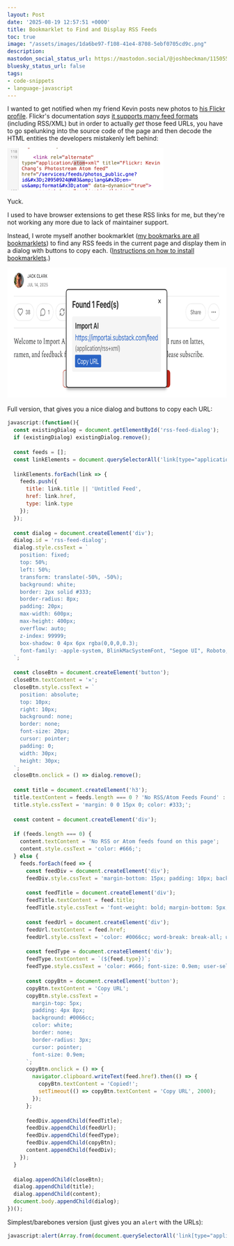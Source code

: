 ```yaml
---
layout: Post
date: '2025-08-19 12:57:51 +0000'
title: Bookmarklet to Find and Display RSS Feeds
toc: true
image: "/assets/images/1da6be97-f108-41e4-8708-5ebf0705cd9c.png"
description:
mastodon_social_status_url: https://mastodon.social/@joshbeckman/115055943405367191
bluesky_status_url: false
tags:
- code-snippets
- language-javascript
---
```



I wanted to get notified when my friend Kevin posts new photos to [his Flickr profile](https://www.flickr.com/photos/thekevinchang/). Flickr's documentation _says_ [it supports many feed formats](https://www.flickr.com/services/feeds) (including RSS/XML) but in order to actually _get_ those feed URLs, you have to go spelunking into the source code of the page and then decode the HTML entities the developers mistakenly left behind:

<img width="359" height="97" alt="atom URL in source of page" src="/assets/images/42a2217f-2366-4403-8e98-c037df90c95b.png" />

Yuck.

I used to have browser extensions to get these RSS links for me, but they're not working any more due to lack of maintainer support.

Instead, I wrote myself another bookmarklet ([my bookmarks are all bookmarklets](https://www.joshbeckman.org/blog/my-bookmarks-are-all-bookmarklets)) to find any RSS feeds in the current page and display them in a dialog with buttons to copy each. ([Instructions on how to install bookmarklets](https://en.wikipedia.org/wiki/Bookmarklet#Installation).)

<img width="777" height="299" alt="Example dialog from the RSS Finder bookmarklet" src="/assets/images/1da6be97-f108-41e4-8708-5ebf0705cd9c.png" />

Full version, that gives you a nice dialog and buttons to copy each URL:

```js
javascript:(function(){
  const existingDialog = document.getElementById('rss-feed-dialog');
  if (existingDialog) existingDialog.remove();
  
  const feeds = [];
  const linkElements = document.querySelectorAll('link[type="application/rss+xml"], link[type="application/atom+xml"]');
  
  linkElements.forEach(link => {
    feeds.push({
      title: link.title || 'Untitled Feed',
      href: link.href,
      type: link.type
    });
  });
  
  const dialog = document.createElement('div');
  dialog.id = 'rss-feed-dialog';
  dialog.style.cssText = `
    position: fixed;
    top: 50%;
    left: 50%;
    transform: translate(-50%, -50%);
    background: white;
    border: 2px solid #333;
    border-radius: 8px;
    padding: 20px;
    max-width: 600px;
    max-height: 400px;
    overflow: auto;
    z-index: 99999;
    box-shadow: 0 4px 6px rgba(0,0,0,0.3);
    font-family: -apple-system, BlinkMacSystemFont, "Segoe UI", Roboto, sans-serif;
  `;
  
  const closeBtn = document.createElement('button');
  closeBtn.textContent = '✕';
  closeBtn.style.cssText = `
    position: absolute;
    top: 10px;
    right: 10px;
    background: none;
    border: none;
    font-size: 20px;
    cursor: pointer;
    padding: 0;
    width: 30px;
    height: 30px;
  `;
  closeBtn.onclick = () => dialog.remove();
  
  const title = document.createElement('h3');
  title.textContent = feeds.length === 0 ? 'No RSS/Atom Feeds Found' : `Found ${feeds.length} Feed(s)`;
  title.style.cssText = 'margin: 0 0 15px 0; color: #333;';
  
  const content = document.createElement('div');
  
  if (feeds.length === 0) {
    content.textContent = 'No RSS or Atom feeds found on this page';
    content.style.cssText = 'color: #666;';
  } else {
    feeds.forEach(feed => {
      const feedDiv = document.createElement('div');
      feedDiv.style.cssText = 'margin-bottom: 15px; padding: 10px; background: #f5f5f5; border-radius: 4px;';
      
      const feedTitle = document.createElement('div');
      feedTitle.textContent = feed.title;
      feedTitle.style.cssText = 'font-weight: bold; margin-bottom: 5px; user-select: text;';
      
      const feedUrl = document.createElement('div');
      feedUrl.textContent = feed.href;
      feedUrl.style.cssText = 'color: #0066cc; word-break: break-all; user-select: text; margin-bottom: 3px;';
      
      const feedType = document.createElement('div');
      feedType.textContent = `(${feed.type})`;
      feedType.style.cssText = 'color: #666; font-size: 0.9em; user-select: text;';
      
      const copyBtn = document.createElement('button');
      copyBtn.textContent = 'Copy URL';
      copyBtn.style.cssText = `
        margin-top: 5px;
        padding: 4px 8px;
        background: #0066cc;
        color: white;
        border: none;
        border-radius: 3px;
        cursor: pointer;
        font-size: 0.9em;
      `;
      copyBtn.onclick = () => {
        navigator.clipboard.writeText(feed.href).then(() => {
          copyBtn.textContent = 'Copied!';
          setTimeout(() => copyBtn.textContent = 'Copy URL', 2000);
        });
      };
      
      feedDiv.appendChild(feedTitle);
      feedDiv.appendChild(feedUrl);
      feedDiv.appendChild(feedType);
      feedDiv.appendChild(copyBtn);
      content.appendChild(feedDiv);
    });
  }
  
  dialog.appendChild(closeBtn);
  dialog.appendChild(title);
  dialog.appendChild(content);
  document.body.appendChild(dialog);
})();
```

Simplest/barebones version (just gives you an `alert` with the URLs):

```js
javascript:alert(Array.from(document.querySelectorAll('link[type="application/rss+xml"], link[type="application/atom+xml"]')).map(x => x.href).join('\n'));
```
